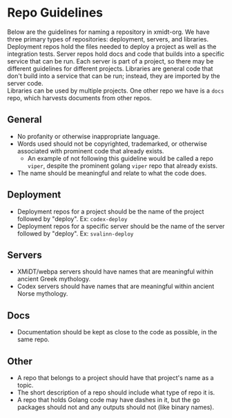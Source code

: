 # Repo Guidelines

Below are the guidelines for naming a repository in xmidt-org.  We have three 
primary types of repositories: deployment, servers, and libraries.  Deployment 
repos hold the files needed to deploy a project as well as the integration 
tests.  Server repos hold docs and code that builds into a specific service 
that can be run.  Each server is part of a project, so there may be different 
guidelines for different projects.  Libraries are general code that don't build 
into a service that can be run; instead, they are imported by the server code.  
Libraries can be used by multiple projects.  One other repo we have is a `docs` 
repo, which harvests documents from other repos.

## General

- No profanity or otherwise inappropriate language.
- Words used should not be copyrighted, trademarked, or otherwise associated 
  with prominent code that already exists.
  - An example of not following this guideline would be called a repo `viper`,
    despite the prominent golang `viper` repo that already exists.
- The name should be meaningful and relate to what the code does.

## Deployment

- Deployment repos for a project should be the name of the project followed by 
  "deploy". Ex: `codex-deploy`
- Deployment repos for a specific server should be the name of the server 
  followed by "deploy".  Ex: `svalinn-deploy`

## Servers

- XMiDT/webpa servers should have names that are meaningful within ancient 
  Greek mythology.
- Codex servers should have names that are meaningful within ancient Norse 
  mythology.

## Docs

- Documentation should be kept as close to the code as possible, in the same 
  repo.

## Other

- A repo that belongs to a project should have that project's name as a topic.
- The short description of a repo should include what type of repo it is.
- A repo that holds Golang code may have dashes in it, but the go packages 
  should not and any outputs should not (like binary names).
